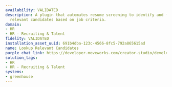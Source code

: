 ```yaml
---
availability: VALIDATED
description: A plugin that automates resume screening to identify and filter the most
  relevant candidates based on job criteria.
domain:
- HR
- HR - Recruiting & Talent
fidelity: VALIDATED
installation_asset_uuid: 691b4dba-123c-4566-8fc5-792a865615ad
name: Lookup Relevant Candidates
purple_chat_link: https://developer.moveworks.com/creator-studio/developer-tools/purple-chat/?conversation=%7B%22startTimestamp%22%3A%2211%3A43+AM%22%2C%22messages%22%3A%5B%7B%22parts%22%3A%5B%7B%22richText%22%3A%22I+need+to+find+relevant+candidates+for+the+Software+Engineer+role.%22%7D%5D%2C%22role%22%3A%22user%22%7D%2C%7B%22parts%22%3A%5B%7B%22richText%22%3A%22Got+it%21+Do+you+have+specific+criteria+such+as+required+skills%2C+years+of+experience%2C+or+education+qualifications%3F%22%7D%5D%2C%22role%22%3A%22assistant%22%7D%2C%7B%22parts%22%3A%5B%7B%22richText%22%3A%22Yes%2C+I+need+candidates+with+at+least+3+years+of+experience+in+Python+and+a+Bachelor%27s+degree+in+Computer+Science.%22%7D%5D%2C%22role%22%3A%22user%22%7D%2C%7B%22parts%22%3A%5B%7B%22richText%22%3A%22Applying+filters%3A%22%7D%2C%7B%22richText%22%3A%22%3Cul%3E%5Cn++%3Cli%3E%3Cstrong%3ERole%3A%3C%2Fstrong%3E+Software+Engineer%3C%2Fli%3E%5Cn++%3Cli%3E%3Cstrong%3EExperience%3A%3C%2Fstrong%3E+3%2B+years%3C%2Fli%3E%5Cn++%3Cli%3E%3Cstrong%3ESkills%3A%3C%2Fstrong%3E+Python%3C%2Fli%3E%5Cn++%3Cli%3E%3Cstrong%3EEducation%3A%3C%2Fstrong%3E+Bachelor%27s+in+Computer+Science%3C%2Fli%3E%5Cn%3C%2Ful%3E%22%7D%2C%7B%22richText%22%3A%22%3Cp%3EFetching+the+most+relevant+candidates...%3C%2Fp%3E%22%7D%5D%2C%22role%22%3A%22assistant%22%7D%2C%7B%22parts%22%3A%5B%7B%22richText%22%3A%22I+found+%3Cb%3E12+candidates%3C%2Fb%3E+matching+your+criteria.+Here+are+the+top+3%3A%22%7D%2C%7B%22richText%22%3A%22%3Cp%3E1%EF%B8%8F%E2%83%A3+%3Cb%3EJohn+Doe%3C%2Fb%3E+%E2%80%93+4+years+of+experience%2C+Python%2C+Django%2C+Bachelor%27s+in+CS%3Cbr%3E%5Cn2%EF%B8%8F%E2%83%A3+%3Cb%3EJane+Smith%3C%2Fb%3E+%E2%80%93+5+years+of+experience%2C+Python%2C+Flask%2C+Bachelor%27s+in+CS%3Cbr%3E%5Cn3%EF%B8%8F%E2%83%A3+%3Cb%3EAlex+Johnson%3C%2Fb%3E+%E2%80%93+3.5+years+of+experience%2C+Python%2C+Machine+Learning%2C+Bachelor%27s+in+CS%3C%2Fp%3E%22%7D%5D%2C%22role%22%3A%22assistant%22%7D%5D%7D
solution_tags:
- HR
- HR - Recruiting & Talent
systems:
- greenhouse
---
```

